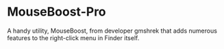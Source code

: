 # MouseBoost-Pro
A handy utility, MouseBoost, from developer gmshrek that adds numerous features to the right-click menu in Finder itself.
